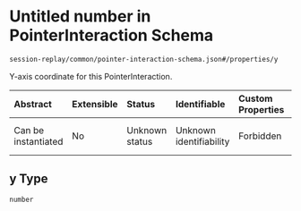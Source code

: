 # Untitled number in PointerInteraction Schema

```txt
session-replay/common/pointer-interaction-schema.json#/properties/y
```

Y-axis coordinate for this PointerInteraction.

| Abstract            | Extensible | Status         | Identifiable            | Custom Properties | Additional Properties | Access Restrictions | Defined In                                                                                                               |
| :------------------ | :--------- | :------------- | :---------------------- | :---------------- | :-------------------- | :------------------ | :----------------------------------------------------------------------------------------------------------------------- |
| Can be instantiated | No         | Unknown status | Unknown identifiability | Forbidden         | Allowed               | none                | [pointer-interaction-schema.json\*](../out/session-replay/common/pointer-interaction-schema.json "open original schema") |

## y Type

`number`
